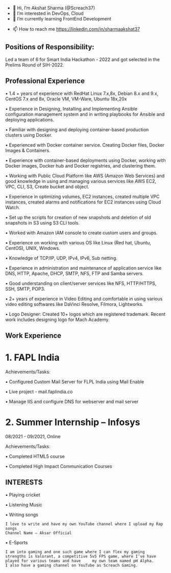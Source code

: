 - 👋 Hi, I’m Akshat Sharma (@Screach37)
- 👀 I’m interested in DevOps, Cloud
- 🌱 I’m currently learning FrontEnd Development
<!-- - 💞️ I’m looking to collaborate on ... -->
- 📫 How to reach me https://linkedin.com/in/sharmaakshat37

<!---
Screach37/Screach37 is a ✨ special ✨ repository because its `README.md` (this file) appears on your GitHub profile.
You can click the Preview link to take a look at your changes.
--->
## Positions of Responsibility: 
Led a team of 6 for Smart India Hackathon - 2022 and got selected in the Prelims Round of SIH-2022.

## Professional Experience

  •	1.4 + years of experience with RedHat Linux 7.x,8x, Debian 8.x and 9.x, CentOS 7.x and 8x, Oracle VM, VM-Ware, Ubuntu 18x,20x
  
  •	Experience in Designing, Installing and Implementing Ansible configuration management system and in writing playbooks for Ansible and deploying applications.
  
  •	Familiar with designing and deploying container-based production clusters using Docker.
  
  •	Experienced with Docker container service. Creating Docker files, Docker Images & Containers.
  
  •	Experience with container-based deployments using Docker, working with Docker images, Docker hub and Docker registries, and clustering them.
  
  •	Working with Public Cloud Platform like AWS (Amazon Web Services) and good knowledge in using and managing various services like AWS EC2, VPC, CLI, S3, Create         bucket and object.
  
  •	Experience in optimizing volumes, EC2 instances, created multiple VPC instances, created alarms and notifications for EC2 instances using Cloud Watch. 
  
  •	Set up the scripts for creation of new snapshots and deletion of old snapshots in S3 using S3 CLI tools. 
  
  •	Worked with Amazon IAM console to create custom users and groups.
  
  •	Experience on working with various OS like Linux (Red hat, Ubuntu, CentOS), UNIX, Windows.
  
  •	Knowledge of TCP/IP, UDP, IPv4, IPv6, Sub netting.
  
  •	Experience in administration and maintenance of application service like DNS, HTTP, Apache, DHCP, SMTP, NFS, FTP and Samba servers.
  
  •	Good understanding on client/server services like NFS, HTTP/HTTPS, SSH, SMTP, POP3.
  
  •	2+ years of experience in Video Editing and comfortable in using various video editing softwares like DaVinci Resolve, Filmora, Lightworks. 
  
  •	Logo Designer: Created 10+ logos which are registered trademark. Recent work includes designing logo for Mach Academy.
  

## Work Experience

# 1.	FAPL India 

  Achievements/Tasks:
  
  •	Configured Custom Mail Server for FLPL India using Mail Enable
  
  •	Live project - mail.faplindia.co
  
  •	Manage IIS and configure DNS for webserver and mail server
  

# 2.	Summer Internship – Infosys

  08/2021 - 09/2021, Online
  
  Achievements/Tasks:
  
  •	Completed HTML5 course
  
  •	Completed High Impact Communication Courses
  



## INTERESTS

  •	Playing cricket
  
  •	Listening Music
  
  •	Writing songs 
  
    I love to write and have my own YouTube channel where I upload my Rap songs
    Channel Name – Aksar Official
    
  •	E-Sports
  
    I am into gaming and one such game where I can flex my gaming strengths is Valorant, a competitive 5v5 FPS game, where I’ve have played for various teams and have     my own team named pH Alpha.  
    I also have a gaming channel on YouTube as Screach Gaming.
    
